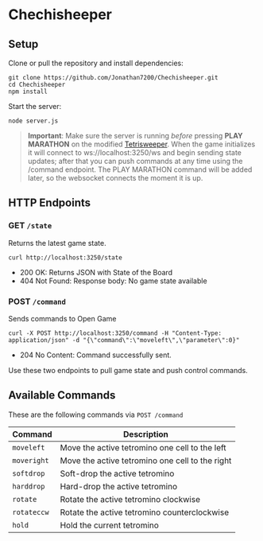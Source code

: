 # Chechisheeper

## Setup
Clone or pull the repository and install dependencies:

```{bash}
git clone https://github.com/Jonathan7200/Chechisheeper.git
cd Chechisheeper
npm install
```

Start the server:
```{bash}
node server.js
```

> **Important**: Make sure the server is running *before* pressing **PLAY MARATHON** on the modified [Tetrisweeper](https://tetris.goldfishjonny.com/). When the game initializes it will connect to ws://localhost:3250/ws and begin sending state updates; after that you can push commands at any time using the /command endpoint. The PLAY MARATHON command will be added later, so the websocket connects the moment it is up.

## HTTP Endpoints
### GET ```/state```
Returns the latest game state.
```{bash}
curl http://localhost:3250/state
```
- 200 OK: Returns JSON with State of the Board
- 404 Not Found: Response body: No game state available

### POST ```/command```
Sends commands to Open Game

```{bash}
curl -X POST http://localhost:3250/command -H "Content-Type: application/json" -d "{\"command\":\"moveleft\",\"parameter\":0}"
```

- 204 No Content: Command successfully sent.

Use these two endpoints to pull game state and push control commands.

## Available Commands
These are the following commands via ```POST /command```

| Command         | Description                                          |
|-----------------|------------------------------------------------------|
| `moveleft`        | Move the active tetromino one cell to the left       |
| `moveright`       | Move the active tetromino one cell to the right      |
| `softdrop`        | Soft-drop the active tetromino                        |
| `harddrop`        | Hard-drop the active tetromino                        |
| `rotate`          | Rotate the active tetromino clockwise                 |
| `rotateccw`       | Rotate the active tetromino counterclockwise          |
| `hold`            | Hold the current tetromino                            |